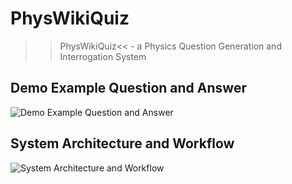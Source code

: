 # PhysWikiQuiz
>>PhysWikiQuiz&lt;&lt; - a Physics Question Generation and Interrogation System

## Demo Example Question and Answer
![Demo Example Question and Answer](https://github.com/ag-gipp/PhysWikiQuiz/blob/main/PhysWikiQuiz-Screenshot.png)

## System Architecture and Workflow
![System Architecture and Workflow](https://github.com/ag-gipp/PhysWikiQuiz/blob/main/PhysWikiQuiz-Workflow.png)
